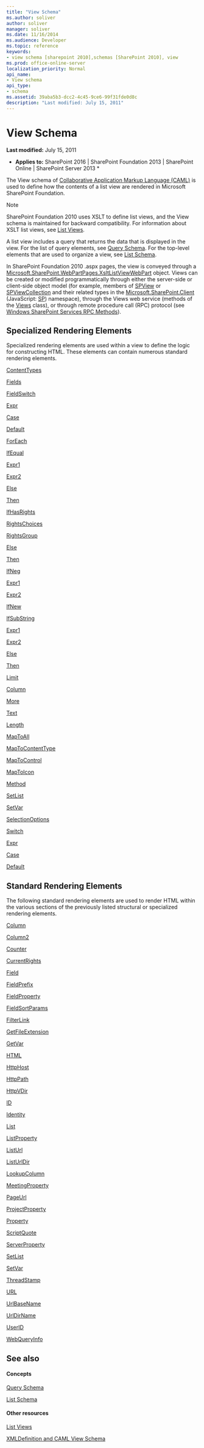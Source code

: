 ```yaml
---
title: "View Schema"
ms.author: soliver
author: soliver
manager: soliver
ms.date: 11/16/2014
ms.audience: Developer
ms.topic: reference
keywords:
- view schema [sharepoint 2010],schemas [SharePoint 2010], view
ms.prod: office-online-server
localization_priority: Normal
api_name:
- View schema
api_type:
- schema
ms.assetid: 39aba5b3-dcc2-4c45-9ce6-99f31fde0d8c
description: "Last modified: July 15, 2011"
---
```


# View Schema

 **Last modified:** July 15, 2011 
  
 * **Applies to:** SharePoint 2016 | SharePoint Foundation 2013 | SharePoint Online | SharePoint Server 2013 * 
  
The View schema of [Collaborative Application Markup Language (CAML)](../../collaborative-application-markup-language-caml-schemas/introduction-to-collaborative-application-markup-language-caml.md) is used to define how the contents of a list view are rendered in Microsoft SharePoint Foundation. 
  
> [!NOTE]
> SharePoint Foundation 2010 uses XSLT to define list views, and the View schema is maintained for backward compatibility. For information about XSLT list views, see [List Views](http://msdn.microsoft.com/library/43e6ba7e-eddb-418a-a570-c0815016fc17%28Office.15%29.aspx). 
  
A list view includes a query that returns the data that is displayed in the view. For the list of query elements, see [Query Schema](../../collaborative-application-markup-language-caml-schemas/query-schema/query-schema.md). For the top-level elements that are used to organize a view, see [List Schema](../../collaborative-application-markup-language-caml-schemas/list-schema/list-schema.md).
  
In SharePoint Foundation 2010 .aspx pages, the view is conveyed through a [Microsoft.SharePoint.WebPartPages.XsltListViewWebPart](https://msdn.microsoft.com/library/Microsoft.SharePoint.WebPartPages.XsltListViewWebPart.aspx) object. Views can be created or modified programmatically through either the server-side or client-side object model (for example, members of [SPView](https://msdn.microsoft.com/library/Microsoft.SharePoint.SPView.aspx) or [SPViewCollection](https://msdn.microsoft.com/library/Microsoft.SharePoint.SPViewCollection.aspx) and their related types in the [Microsoft.SharePoint.Client](https://msdn.microsoft.com/library/Microsoft.SharePoint.Client.aspx) (JavaScript: [SP](http://msdn.microsoft.com/library/e3694767-6f32-f98c-37af-4282f2815c02%28Office.15%29.aspx)) namespace), through the Views web service (methods of the [Views](https://msdn.microsoft.com/library/websvcViews.Views.aspx) class), or through remote procedure call (RPC) protocol (see [Windows SharePoint Services RPC Methods](http://msdn.microsoft.com/library/fb791985-a9e4-4c94-b94a-1b3c7f00457a%28Office.15%29.aspx)).
  
## Specialized Rendering Elements

Specialized rendering elements are used within a view to define the logic for constructing HTML. These elements can contain numerous standard rendering elements.
  
[ContentTypes](contenttypes-element-view.md)
  
[Fields](fields-element-view.md)
  
[FieldSwitch](fieldswitch-element-view.md)
  
[Expr](expr-element-view.md)
  
[Case](case-element-view.md)
  
[Default](default-element-view.md)
  
[ForEach](foreach-element-view.md)
  
[IfEqual](ifequal-element-view.md)
  
[Expr1](expr1-element-view.md)
  
[Expr2](expr2-element-view.md)
  
[Else](else-element-view.md)
  
[Then](then-element-view.md)
  
[IfHasRights](ifhasrights-element-view.md)
  
[RightsChoices](rightschoices-element-view.md)
  
[RightsGroup](rightsgroup-element-view.md)
  
[Else](else-element-view.md)
  
[Then](then-element-view.md)
  
[IfNeg](ifneg-element-view.md)
  
[Expr1](expr1-element-view.md)
  
[Expr2](expr2-element-view.md)
  
[IfNew](ifnew-element-view.md)
  
[IfSubString](ifsubstring-element-view.md)
  
[Expr1](expr1-element-view.md)
  
[Expr2](expr2-element-view.md)
  
[Else](else-element-view.md)
  
[Then](then-element-view.md)
  
[Limit](limit-element-view.md)
  
[Column](column-element-view.md)
  
[More](more-element-view.md)
  
[Text](text-element-view.md)
  
[Length](length-element-view.md)
  
[MapToAll](maptoall-element-view.md)
  
[MapToContentType](maptocontenttype-element-view.md)
  
[MapToControl](maptocontrol-element-view.md)
  
[MapToIcon](maptoicon-element-view.md)
  
[Method](method-element-view.md)
  
[SetList](setlist-element-view.md)
  
[SetVar](setvar-element-view.md)
  
[SelectionOptions](selectionoptions-element-view.md)
  
[Switch](switch-element-view.md)
  
[Expr](expr-element-view.md)
  
[Case](case-element-view.md)
  
[Default](default-element-view.md)
  
## Standard Rendering Elements

The following standard rendering elements are used to render HTML within the various sections of the previously listed structural or specialized rendering elements.
  
[Column](column-element-view.md)
  
[Column2](column2-element-view.md)
  
[Counter](counter-element-view.md)
  
[CurrentRights](currentrights-element-view.md)
  
[Field](field-element-view.md)
  
[FieldPrefix](fieldprefix-element-view.md)
  
[FieldProperty](fieldproperty-element-view.md)
  
[FieldSortParams](fieldsortparams-element-view.md)
  
[FilterLink](filterlink-element-view.md)
  
[GetFileExtension](getfileextension-element-view.md)
  
[GetVar](getvar-element-view.md)
  
[HTML](html-element-view.md)
  
[HttpHost](httphost-element-view.md)
  
[HttpPath](httppath-element-view.md)
  
[HttpVDir](httpvdir-element-view.md)
  
[ID](id-element-view.md)
  
[Identity](identity-element-view.md)
  
[List](list-element-view.md)
  
[ListProperty](listproperty-element-view.md)
  
[ListUrl](listurl-element-view.md)
  
[ListUrlDir](listurldir-element-view.md)
  
[LookupColumn](lookupcolumn-element-view.md)
  
[MeetingProperty](meetingproperty-element-view.md)
  
[PageUrl](pageurl-element-view.md)
  
[ProjectProperty](projectproperty-element-view.md)
  
[Property](property-element-view.md)
  
[ScriptQuote](scriptquote-element-view.md)
  
[ServerProperty](serverproperty-element-view.md)
  
[SetList](setlist-element-view.md)
  
[SetVar](setvar-element-view.md)
  
[ThreadStamp](threadstamp-element-view.md)
  
[URL](url-element-view.md)
  
[UrlBaseName](urlbasename-element-view.md)
  
[UrlDirName](urldirname-element-view.md)
  
[UserID](userid-element-view.md)
  
[WebQueryInfo](webqueryinfo-element-view.md)
  
## See also

#### Concepts

[Query Schema](../../collaborative-application-markup-language-caml-schemas/query-schema/query-schema.md)
  
[List Schema](../../collaborative-application-markup-language-caml-schemas/list-schema/list-schema.md)
#### Other resources

[List Views](http://msdn.microsoft.com/library/43e6ba7e-eddb-418a-a570-c0815016fc17%28Office.15%29.aspx)
  
[XMLDefinition and CAML View Schema](http://msdn.microsoft.com/library/1845d203-4699-4b0e-a182-2d9998439922%28Office.15%29.aspx)

